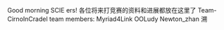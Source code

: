 Good morning SCIE ers! 
各位将来打竞赛的资料和进展都放在这里了
Team-CirnoInCradel team members:
  Myriad4Link
  OOLudy
  Newton_zhan
  溯
